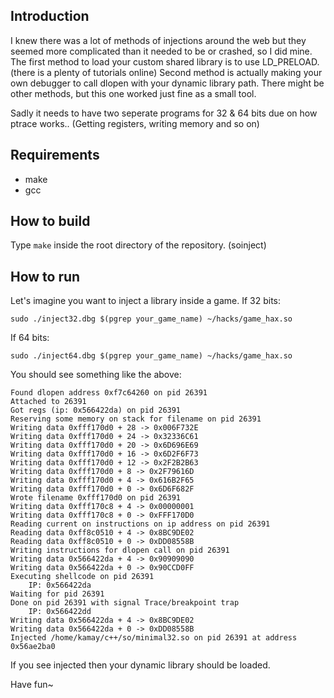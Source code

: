 ## Introduction
I knew there was a lot of methods of injections around the web but they seemed more complicated than it needed to be or crashed, so I did mine.
The first method to load your custom shared library is to use LD_PRELOAD. (there is a plenty of tutorials online)
Second method is actually making your own debugger to call dlopen with your dynamic library path.
There might be other methods, but this one worked just fine as a small tool.

Sadly it needs to have two seperate programs for 32 & 64 bits due on how ptrace works.. (Getting registers, writing memory and so on)

## Requirements
- make
- gcc

## How to build
Type ```make``` inside the root directory of the repository. (soinject)

## How to run
Let's imagine you want to inject a library inside a game.
If 32 bits:

`sudo ./inject32.dbg $(pgrep your_game_name) ~/hacks/game_hax.so`

If 64 bits:

`sudo ./inject64.dbg $(pgrep your_game_name) ~/hacks/game_hax.so`

You should see something like the above:
```
Found dlopen address 0xf7c64260 on pid 26391
Attached to 26391
Got regs (ip: 0x566422da) on pid 26391
Reserving some memory on stack for filename on pid 26391
Writing data 0xfff170d0 + 28 -> 0x006F732E
Writing data 0xfff170d0 + 24 -> 0x32336C61
Writing data 0xfff170d0 + 20 -> 0x6D696E69
Writing data 0xfff170d0 + 16 -> 0x6D2F6F73
Writing data 0xfff170d0 + 12 -> 0x2F2B2B63
Writing data 0xfff170d0 + 8 -> 0x2F79616D
Writing data 0xfff170d0 + 4 -> 0x616B2F65
Writing data 0xfff170d0 + 0 -> 0x6D6F682F
Wrote filename 0xfff170d0 on pid 26391
Writing data 0xfff170c8 + 4 -> 0x00000001
Writing data 0xfff170c8 + 0 -> 0xFFF170D0
Reading current on instructions on ip address on pid 26391
Reading data 0xff8c0510 + 4 -> 0x8BC9DE02
Reading data 0xff8c0510 + 0 -> 0xDD08558B
Writing instructions for dlopen call on pid 26391
Writing data 0x566422da + 4 -> 0x90909090
Writing data 0x566422da + 0 -> 0x90CCD0FF
Executing shellcode on pid 26391
    IP: 0x566422da
Waiting for pid 26391
Done on pid 26391 with signal Trace/breakpoint trap
    IP: 0x566422dd
Writing data 0x566422da + 4 -> 0x8BC9DE02
Writing data 0x566422da + 0 -> 0xDD08558B
Injected /home/kamay/c++/so/minimal32.so on pid 26391 at address 0x56ae2ba0
```

If you see injected then your dynamic library should be loaded.

Have fun~

